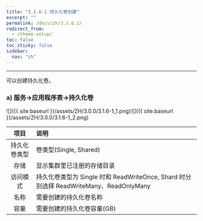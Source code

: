 ```yaml
---
title: "3.1.6-1 持久化卷创建"
excerpt: ""
permalink: /docs/zh/3.1.6.1/
redirect_from:
  - /theme-setup/
toc: false
toc_sticky: false
sidebar:
  nav: "zh"
---
```


---
可以创建持久化卷。

### a\) 服务→应用程序表→持久化卷
![]({{ site.baseurl }}/assets/ZH/3.0.0/3.1.6-1_1.png)![]({{ site.baseurl }}/assets/ZH/3.0.0/3.1.6-1_2.png)

| **项目** | **说明** |
| :---: | :--- |
| 持久化卷类型 | 卷类型(Single, Shared) |
| 存储 | 显示集群里已注册的存储目录 |
| 访问模式 | 持久化卷类型为 Single 时和 ReadWriteOnce, Shard 时分别选择 ReadWriteMany、ReadOnlyMany |
| 名称 | 需要创建的持久化卷名称 |
| 容量 | 需要创建的持久化卷容量(GB) |
